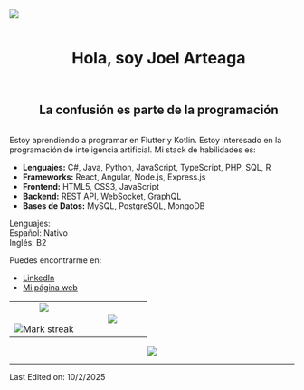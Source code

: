 <!--horizontal divider(gradiant)-->
<img src="https://user-images.githubusercontent.com/73097560/115834477-dbab4500-a447-11eb-908a-139a6edaec5c.gif">

<!--h1 without bottom border-->
<div id="user-content-toc">
  <ul align="center">
    <summary><h1 style="display: inline-block">Hola, soy Joel Arteaga</h1></summary>
  </ul>
</div>


<!--h2 without bottom border-->
<div id="user-content-toc">
  <ul align="center">
    <summary><h2 style="display: inline-block">La confusión es parte de la programación</h2></summary>
  </ul>
</div>


<!--Intro start-->
<p>
      Estoy aprendiendo a programar en Flutter y Kotlin.
      Estoy interesado en la programación de inteligencia artificial.
      Mi stack de habilidades es:
      <ul>
        <li><strong>Lenguajes:</strong> C#, Java, Python, JavaScript, TypeScript, PHP, SQL, R</li>
        <li><strong>Frameworks:</strong> React, Angular, Node.js, Express.js</li>
        <li><strong>Frontend:</strong> HTML5, CSS3, JavaScript</li>
        <li><strong>Backend:</strong> REST API, WebSocket, GraphQL</li>
        <li><strong>Bases de Datos:</strong> MySQL, PostgreSQL, MongoDB</li>
        </ul>
      <p>Lenguajes:<br>
      Español: Nativo<br>
      Inglés: B2</p>
    </p>
<!--Intro end-->
<!--Contact Links--> 
<p> Puedes encontrarme en: 
  <ul> 
    <li><a href="https://www.linkedin.com/in/joel-arteaga/">LinkedIn</a></li> 
    <li><a href="https://cv-joel-arteaga.vercel.app/">Mi página web</a></li> 
  </ul>   
</p>


<!--- stats & Trophy (start) -->
<p align="center">
  <!--- stats (start) -->
<table align="center">
<tr border="none">
<td width="50%" align="center">
  <img  align="center"  src="https://github-readme-stats.vercel.app/api?username=Eduardoarteagal&theme=dark&show_icons=true&count_private=true" />
  <br></br>
  <img  title="🔥 Get streak stats for your profile at git.io/streak-stats" alt="Mark streak" src="https://github-readme-streak-stats.herokuapp.com/?user=Eduardoarteagal&theme=dark&hide_border=false" /> 
</td>
<td width="50%" align="center">
  <img  align="center"  src="https://github-readme-stats.anuraghazra1.vercel.app/api/top-langs/?username=Eduardoarteagal&theme=dark&hide_border=false&no-bg=true&no-frame=true&langs_count=10"/>
  </td>
</tr>
</table>

<!--horizontal divider(gradiant)-->
<img src="https://user-images.githubusercontent.com/73097560/115834477-dbab4500-a447-11eb-908a-139a6edaec5c.gif">

----------------------------------------------------------------------

Last Edited on: 10/2/2025


